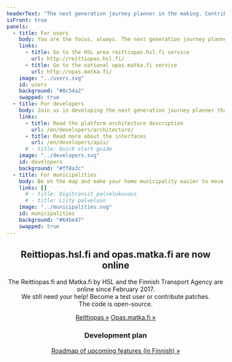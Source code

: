 ```yaml
---
headerText: "The next generation journey planner in the making. Contribute and leave your mark!"
isFront: true
panels:
  - title: For users
    body: You are the focus, always. The next generation journey planner pinpoints your location and shows nearby routes, stops and timetables, in real time! Real time means that you will see the location of buses and trains, as well as the accurate times of arrival at the stops. No more time wasted waiting. The service filters unnecessary information and tells what is going on around you and how to get to your destination more conveniently. In the future, the real time service will cover the whole country.
    links:
      - title: Go to the HSL area reittiopas.hsl.fi service
        url: http://reittiopas.hsl.fi/
      - title: Go to the national opas.matka.fi service
        url: http://opas.matka.fi/
    image: "../users.svg"
    id: users
    background: "#8c54a2"
    swapped: true
  - title: For developers
    body: Join us in developing the next generation journey planner that is used by hundreds of thousands of people every day. Probably by you, too. You can develop the service further as a whole or improve just one part of it. Make use of the code, create something new, and show it to others! You’ll be using state-of-the-art browser technology and will soon become familiar with the development environment. Roll up your sleeves and download Digitransit. The code is open-source.
    links:
      - title: Read the platform architecture description
        url: /en/developers/architecture/
      - title: Read more about the interfaces
        url: /en/developers/apis/
      # - title: Quick start guide
    image: "../developers.svg"
    id: developers
    background: "#ff8a3c"
  - title: For municipalities
    body: Be on the map and make your home municipality easier to move around. Join us in developing the next generation journey planner and get national visibility for your home municipality. Digitransit is an easy-to-access service platform provided by HSL, the Finnish Transport Agency and TVV LMJ Oy. Thanks to its open-source nature, all interested parties can participate in the development of the service. This is likely to result in better quality, improve security and provide data that is always up-to-date. Make sure that the route and timetable information for your municipality are available for the service platform.
    links: []
      # - title: Digitransit palvelukuvaus
      # - title: Liity palveluun
    image: "../municipalities.svg"
    id: municipalities
    background: "#64be47"
    swapped: true
---
```

<div style="text-align: center;">

## Reittiopas.hsl.fi and opas.matka.fi are now online

The Reittiopas.&zwnj;fi and Matka.&zwnj;fi by HSL and the Finnish Transport Agency are online since February 2017.<br />
We still need your help! Become a test user or contribute patches.<br />
The code is open-source.

<span class="large-link">[Reittiopas »](https://reittiopas.hsl.fi)</span>
<span class="large-link">[Opas.matka.fi »](https://opas.matka.fi)</span>

### Development plan
<span class="large-link">[Roadmap of upcoming features (in Finnish) »](../roadmap/)</span>
</div>
